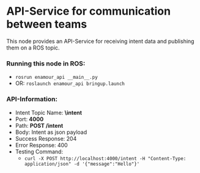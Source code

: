 # API-Service for communication between teams

This node provides an API-Service for receiving intent data and publishing
them on a ROS topic.

### Running this node in ROS:
- `rosrun enamour_api __main__.py`
- OR: `roslaunch enamour_api bringup.launch`

### API-Information:
- Intent Topic Name: __\intent__
- Port: __4000__
- Path: __POST /intent__
- Body: Intent as json payload
- Success Response: 204
- Error Response: 400
- Testing Command:
  - `curl -X POST http://localhost:4000/intent -H "Content-Type: application/json" -d '{"message":"Hello"}'`